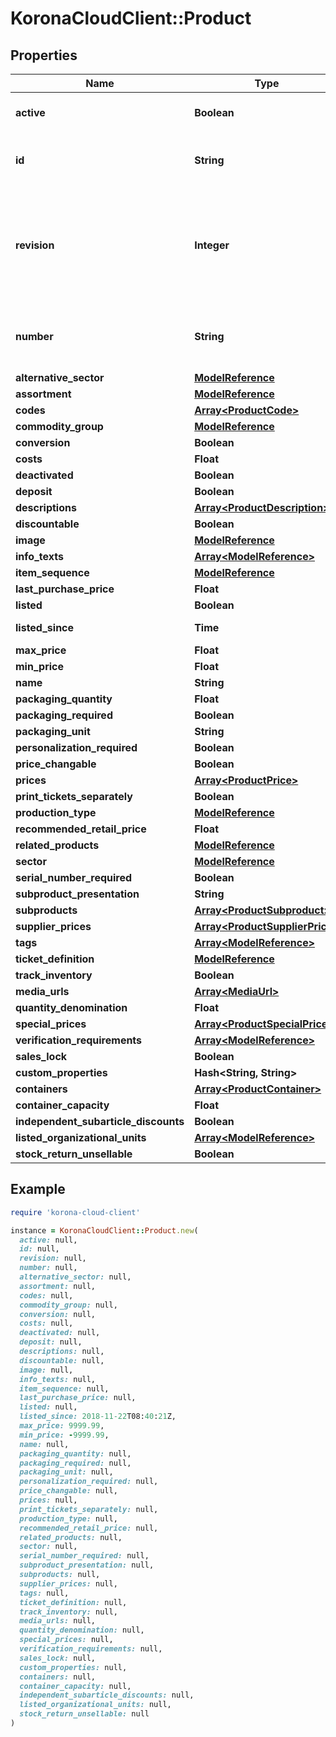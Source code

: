 # KoronaCloudClient::Product

## Properties

| Name | Type | Description | Notes |
| ---- | ---- | ----------- | ----- |
| **active** | **Boolean** | indicates whether the object is active for use or not | [optional][readonly] |
| **id** | **String** | global object uuid (xxxxxxxx-xxxx-xxxx-xxxx-xxxxxxxxxxxx) | [optional] |
| **revision** | **Integer** | the revision number of the object. revision numbers are unique per object-type. there is is no object of the same type with identical revision numbers. | [optional][readonly] |
| **number** | **String** | number of the object, like it is set in backoffice; will be removed when active&#x3D;false | [optional] |
| **alternative_sector** | [**ModelReference**](ModelReference.md) |  | [optional] |
| **assortment** | [**ModelReference**](ModelReference.md) |  | [optional] |
| **codes** | [**Array&lt;ProductCode&gt;**](ProductCode.md) |  | [optional] |
| **commodity_group** | [**ModelReference**](ModelReference.md) |  | [optional] |
| **conversion** | **Boolean** |  | [optional] |
| **costs** | **Float** |  | [optional] |
| **deactivated** | **Boolean** |  | [optional] |
| **deposit** | **Boolean** |  | [optional] |
| **descriptions** | [**Array&lt;ProductDescription&gt;**](ProductDescription.md) |  | [optional] |
| **discountable** | **Boolean** |  | [optional] |
| **image** | [**ModelReference**](ModelReference.md) |  | [optional] |
| **info_texts** | [**Array&lt;ModelReference&gt;**](ModelReference.md) |  | [optional] |
| **item_sequence** | [**ModelReference**](ModelReference.md) |  | [optional] |
| **last_purchase_price** | **Float** |  | [optional] |
| **listed** | **Boolean** |  | [optional] |
| **listed_since** | **Time** | yyyy-MM-dd&#39;T&#39;HH:mm:ssXXX | [optional] |
| **max_price** | **Float** |  | [optional] |
| **min_price** | **Float** |  | [optional] |
| **name** | **String** |  | [optional] |
| **packaging_quantity** | **Float** |  | [optional] |
| **packaging_required** | **Boolean** |  | [optional] |
| **packaging_unit** | **String** |  | [optional] |
| **personalization_required** | **Boolean** |  | [optional] |
| **price_changable** | **Boolean** |  | [optional] |
| **prices** | [**Array&lt;ProductPrice&gt;**](ProductPrice.md) |  | [optional] |
| **print_tickets_separately** | **Boolean** |  | [optional] |
| **production_type** | [**ModelReference**](ModelReference.md) |  | [optional] |
| **recommended_retail_price** | **Float** |  | [optional] |
| **related_products** | [**ModelReference**](ModelReference.md) |  | [optional] |
| **sector** | [**ModelReference**](ModelReference.md) |  | [optional] |
| **serial_number_required** | **Boolean** |  | [optional] |
| **subproduct_presentation** | **String** |  | [optional] |
| **subproducts** | [**Array&lt;ProductSubproduct&gt;**](ProductSubproduct.md) |  | [optional] |
| **supplier_prices** | [**Array&lt;ProductSupplierPrice&gt;**](ProductSupplierPrice.md) |  | [optional] |
| **tags** | [**Array&lt;ModelReference&gt;**](ModelReference.md) |  | [optional] |
| **ticket_definition** | [**ModelReference**](ModelReference.md) |  | [optional] |
| **track_inventory** | **Boolean** |  | [optional] |
| **media_urls** | [**Array&lt;MediaUrl&gt;**](MediaUrl.md) |  | [optional] |
| **quantity_denomination** | **Float** |  | [optional] |
| **special_prices** | [**Array&lt;ProductSpecialPrice&gt;**](ProductSpecialPrice.md) |  | [optional] |
| **verification_requirements** | [**Array&lt;ModelReference&gt;**](ModelReference.md) |  | [optional] |
| **sales_lock** | **Boolean** |  | [optional] |
| **custom_properties** | **Hash&lt;String, String&gt;** |  | [optional] |
| **containers** | [**Array&lt;ProductContainer&gt;**](ProductContainer.md) |  | [optional] |
| **container_capacity** | **Float** |  | [optional] |
| **independent_subarticle_discounts** | **Boolean** |  | [optional] |
| **listed_organizational_units** | [**Array&lt;ModelReference&gt;**](ModelReference.md) |  | [optional] |
| **stock_return_unsellable** | **Boolean** |  | [optional] |

## Example

```ruby
require 'korona-cloud-client'

instance = KoronaCloudClient::Product.new(
  active: null,
  id: null,
  revision: null,
  number: null,
  alternative_sector: null,
  assortment: null,
  codes: null,
  commodity_group: null,
  conversion: null,
  costs: null,
  deactivated: null,
  deposit: null,
  descriptions: null,
  discountable: null,
  image: null,
  info_texts: null,
  item_sequence: null,
  last_purchase_price: null,
  listed: null,
  listed_since: 2018-11-22T08:40:21Z,
  max_price: 9999.99,
  min_price: -9999.99,
  name: null,
  packaging_quantity: null,
  packaging_required: null,
  packaging_unit: null,
  personalization_required: null,
  price_changable: null,
  prices: null,
  print_tickets_separately: null,
  production_type: null,
  recommended_retail_price: null,
  related_products: null,
  sector: null,
  serial_number_required: null,
  subproduct_presentation: null,
  subproducts: null,
  supplier_prices: null,
  tags: null,
  ticket_definition: null,
  track_inventory: null,
  media_urls: null,
  quantity_denomination: null,
  special_prices: null,
  verification_requirements: null,
  sales_lock: null,
  custom_properties: null,
  containers: null,
  container_capacity: null,
  independent_subarticle_discounts: null,
  listed_organizational_units: null,
  stock_return_unsellable: null
)
```

